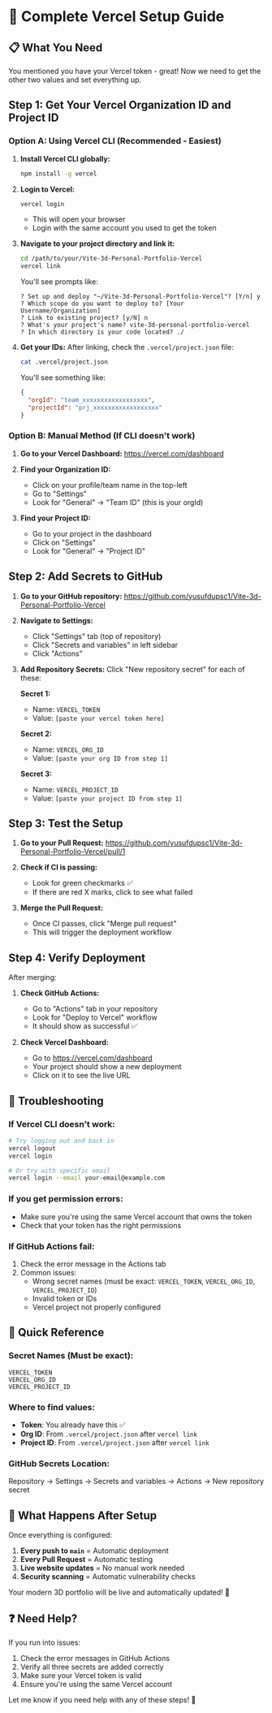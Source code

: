 # 🔧 Complete Vercel Setup Guide

## 📋 What You Need

You mentioned you have your Vercel token - great! Now we need to get the other two values and set everything up.

## Step 1: Get Your Vercel Organization ID and Project ID

### Option A: Using Vercel CLI (Recommended - Easiest)

1. **Install Vercel CLI globally:**
   ```bash
   npm install -g vercel
   ```

2. **Login to Vercel:**
   ```bash
   vercel login
   ```
   - This will open your browser
   - Login with the same account you used to get the token

3. **Navigate to your project directory and link it:**
   ```bash
   cd /path/to/your/Vite-3d-Personal-Portfolio-Vercel
   vercel link
   ```
   
   You'll see prompts like:
   ```
   ? Set up and deploy "~/Vite-3d-Personal-Portfolio-Vercel"? [Y/n] y
   ? Which scope do you want to deploy to? [Your Username/Organization]
   ? Link to existing project? [y/N] n
   ? What's your project's name? vite-3d-personal-portfolio-vercel
   ? In which directory is your code located? ./
   ```

4. **Get your IDs:**
   After linking, check the `.vercel/project.json` file:
   ```bash
   cat .vercel/project.json
   ```
   
   You'll see something like:
   ```json
   {
     "orgId": "team_xxxxxxxxxxxxxxxxxx",
     "projectId": "prj_xxxxxxxxxxxxxxxxxx"
   }
   ```

### Option B: Manual Method (If CLI doesn't work)

1. **Go to your Vercel Dashboard:** https://vercel.com/dashboard
2. **Find your Organization ID:**
   - Click on your profile/team name in the top-left
   - Go to "Settings" 
   - Look for "General" → "Team ID" (this is your orgId)

3. **Find your Project ID:**
   - Go to your project in the dashboard
   - Click on "Settings"
   - Look for "General" → "Project ID"

## Step 2: Add Secrets to GitHub

1. **Go to your GitHub repository:**
   https://github.com/yusufdupsc1/Vite-3d-Personal-Portfolio-Vercel

2. **Navigate to Settings:**
   - Click "Settings" tab (top of repository)
   - Click "Secrets and variables" in left sidebar
   - Click "Actions"

3. **Add Repository Secrets:**
   Click "New repository secret" for each of these:

   **Secret 1:**
   - Name: `VERCEL_TOKEN`
   - Value: `[paste your vercel token here]`

   **Secret 2:**
   - Name: `VERCEL_ORG_ID`
   - Value: `[paste your org ID from step 1]`

   **Secret 3:**
   - Name: `VERCEL_PROJECT_ID`
   - Value: `[paste your project ID from step 1]`

## Step 3: Test the Setup

1. **Go to your Pull Request:**
   https://github.com/yusufdupsc1/Vite-3d-Personal-Portfolio-Vercel/pull/1

2. **Check if CI is passing:**
   - Look for green checkmarks ✅
   - If there are red X marks, click to see what failed

3. **Merge the Pull Request:**
   - Once CI passes, click "Merge pull request"
   - This will trigger the deployment workflow

## Step 4: Verify Deployment

After merging:

1. **Check GitHub Actions:**
   - Go to "Actions" tab in your repository
   - Look for "Deploy to Vercel" workflow
   - It should show as successful ✅

2. **Check Vercel Dashboard:**
   - Go to https://vercel.com/dashboard
   - Your project should show a new deployment
   - Click on it to see the live URL

## 🚨 Troubleshooting

### If Vercel CLI doesn't work:
```bash
# Try logging out and back in
vercel logout
vercel login

# Or try with specific email
vercel login --email your-email@example.com
```

### If you get permission errors:
- Make sure you're using the same Vercel account that owns the token
- Check that your token has the right permissions

### If GitHub Actions fail:
1. Check the error message in the Actions tab
2. Common issues:
   - Wrong secret names (must be exact: `VERCEL_TOKEN`, `VERCEL_ORG_ID`, `VERCEL_PROJECT_ID`)
   - Invalid token or IDs
   - Vercel project not properly configured

## 📱 Quick Reference

### Secret Names (Must be exact):
```
VERCEL_TOKEN
VERCEL_ORG_ID  
VERCEL_PROJECT_ID
```

### Where to find values:
- **Token**: You already have this ✅
- **Org ID**: From `.vercel/project.json` after `vercel link`
- **Project ID**: From `.vercel/project.json` after `vercel link`

### GitHub Secrets Location:
Repository → Settings → Secrets and variables → Actions → New repository secret

## 🎯 What Happens After Setup

Once everything is configured:

1. **Every push to `main`** = Automatic deployment
2. **Every Pull Request** = Automatic testing
3. **Live website updates** = No manual work needed
4. **Security scanning** = Automatic vulnerability checks

Your modern 3D portfolio will be live and automatically updated! 🚀

## ❓ Need Help?

If you run into issues:
1. Check the error messages in GitHub Actions
2. Verify all three secrets are added correctly
3. Make sure your Vercel token is valid
4. Ensure you're using the same Vercel account

Let me know if you need help with any of these steps! 🤝